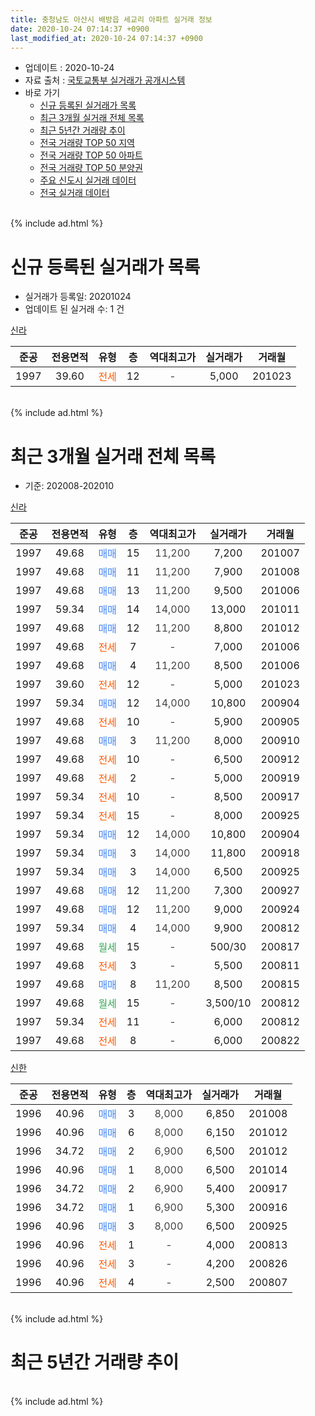 ```yaml
---
title: 충청남도 아산시 배방읍 세교리 아파트 실거래 정보
date: 2020-10-24 07:14:37 +0900
last_modified_at: 2020-10-24 07:14:37 +0900
---
```


* 업데이트 : 2020-10-24
* 자료 출처 : [국토교통부 실거래가 공개시스템](http://rt.molit.go.kr)
* 바로 가기
    * [신규 등록된 실거래가 목록](#신규-등록된-실거래가-목록)
    * [최근 3개월 실거래 전체 목록](#최근-3개월-실거래-전체-목록)
    * [최근 5년간 거래량 추이](#최근-5년간-거래량-추이)
    * [전국 거래량 TOP 50 지역](https://inasie.github.io/apt-trade-info/최근-3개월-전국에서-가장-거래가-많이-발생한-지역)
    * [전국 거래량 TOP 50 아파트](https://inasie.github.io/apt-trade-info/최근-3개월-전국에서-가장-거래가-많이-발생한-아파트)
    * [전국 거래량 TOP 50 분양권](https://inasie.github.io/apt-trade-info/최근-3개월-전국에서-가장-거래가-많이-발생한-분양권)
    * [주요 신도시 실거래 데이터](https://inasie.github.io/apt-trade-info/주요-신도시)
    * [전국 실거래 데이터](https://inasie.github.io/apt-trade-info/전국)
<br>
{% include ad.html %}
<br>

# 신규 등록된 실거래가 목록
* 실거래가 등록일: 20201024
* 업데이트 된 실거래 수: 1 건


[신라](https://search.naver.com/search.naver?query=%EC%B6%A9%EC%B2%AD%EB%82%A8%EB%8F%84+%EC%95%84%EC%82%B0%EC%8B%9C+%EB%B0%B0%EB%B0%A9%EC%9D%8D+%EC%84%B8%EA%B5%90%EB%A6%AC+%EC%8B%A0%EB%9D%BC)

|준공|전용면적|유형|층|역대최고가|실거래가|거래월|
|:---:|:---:|:---:|:---:|:---:|:---:|:---:|
|1997|39.60|<span style="color:#ff5a00">전세</span>|12|<span style="color:#444444">-</span>|5,000|201023|


<br>
{% include ad.html %}
<br>

# 최근 3개월 실거래 전체 목록
* 기준: 202008-202010


[신라](https://search.naver.com/search.naver?query=%EC%B6%A9%EC%B2%AD%EB%82%A8%EB%8F%84+%EC%95%84%EC%82%B0%EC%8B%9C+%EB%B0%B0%EB%B0%A9%EC%9D%8D+%EC%84%B8%EA%B5%90%EB%A6%AC+%EC%8B%A0%EB%9D%BC)

|준공|전용면적|유형|층|역대최고가|실거래가|거래월|
|:---:|:---:|:---:|:---:|:---:|:---:|:---:|
|1997|49.68|<span style="color:#4285f3">매매</span>|15|<span style="color:#444444">11,200</span>|7,200|201007|
|1997|49.68|<span style="color:#4285f3">매매</span>|11|<span style="color:#444444">11,200</span>|7,900|201008|
|1997|49.68|<span style="color:#4285f3">매매</span>|13|<span style="color:#444444">11,200</span>|9,500|201006|
|1997|59.34|<span style="color:#4285f3">매매</span>|14|<span style="color:#444444">14,000</span>|13,000|201011|
|1997|49.68|<span style="color:#4285f3">매매</span>|12|<span style="color:#444444">11,200</span>|8,800|201012|
|1997|49.68|<span style="color:#ff5a00">전세</span>|7|<span style="color:#444444">-</span>|7,000|201006|
|1997|49.68|<span style="color:#4285f3">매매</span>|4|<span style="color:#444444">11,200</span>|8,500|201006|
|1997|39.60|<span style="color:#ff5a00">전세</span>|12|<span style="color:#444444">-</span>|5,000|201023|
|1997|59.34|<span style="color:#4285f3">매매</span>|12|<span style="color:#444444">14,000</span>|10,800|200904|
|1997|49.68|<span style="color:#ff5a00">전세</span>|10|<span style="color:#444444">-</span>|5,900|200905|
|1997|49.68|<span style="color:#4285f3">매매</span>|3|<span style="color:#444444">11,200</span>|8,000|200910|
|1997|49.68|<span style="color:#ff5a00">전세</span>|10|<span style="color:#444444">-</span>|6,500|200912|
|1997|49.68|<span style="color:#ff5a00">전세</span>|2|<span style="color:#444444">-</span>|5,000|200919|
|1997|59.34|<span style="color:#ff5a00">전세</span>|10|<span style="color:#444444">-</span>|8,500|200917|
|1997|59.34|<span style="color:#ff5a00">전세</span>|15|<span style="color:#444444">-</span>|8,000|200925|
|1997|59.34|<span style="color:#4285f3">매매</span>|12|<span style="color:#444444">14,000</span>|10,800|200904|
|1997|59.34|<span style="color:#4285f3">매매</span>|3|<span style="color:#444444">14,000</span>|11,800|200918|
|1997|59.34|<span style="color:#4285f3">매매</span>|3|<span style="color:#444444">14,000</span>|6,500|200925|
|1997|49.68|<span style="color:#4285f3">매매</span>|12|<span style="color:#444444">11,200</span>|7,300|200927|
|1997|49.68|<span style="color:#4285f3">매매</span>|12|<span style="color:#444444">11,200</span>|9,000|200924|
|1997|59.34|<span style="color:#4285f3">매매</span>|4|<span style="color:#444444">14,000</span>|9,900|200812|
|1997|49.68|<span style="color:#34a853">월세</span>|15|<span style="color:#444444">-</span>|500/30|200817|
|1997|49.68|<span style="color:#ff5a00">전세</span>|3|<span style="color:#444444">-</span>|5,500|200811|
|1997|49.68|<span style="color:#4285f3">매매</span>|8|<span style="color:#444444">11,200</span>|8,500|200815|
|1997|49.68|<span style="color:#34a853">월세</span>|15|<span style="color:#444444">-</span>|3,500/10|200812|
|1997|59.34|<span style="color:#ff5a00">전세</span>|11|<span style="color:#444444">-</span>|6,000|200812|
|1997|49.68|<span style="color:#ff5a00">전세</span>|8|<span style="color:#444444">-</span>|6,000|200822|

[신한](https://search.naver.com/search.naver?query=%EC%B6%A9%EC%B2%AD%EB%82%A8%EB%8F%84+%EC%95%84%EC%82%B0%EC%8B%9C+%EB%B0%B0%EB%B0%A9%EC%9D%8D+%EC%84%B8%EA%B5%90%EB%A6%AC+%EC%8B%A0%ED%95%9C)

|준공|전용면적|유형|층|역대최고가|실거래가|거래월|
|:---:|:---:|:---:|:---:|:---:|:---:|:---:|
|1996|40.96|<span style="color:#4285f3">매매</span>|3|<span style="color:#444444">8,000</span>|6,850|201008|
|1996|40.96|<span style="color:#4285f3">매매</span>|6|<span style="color:#444444">8,000</span>|6,150|201012|
|1996|34.72|<span style="color:#4285f3">매매</span>|2|<span style="color:#444444">6,900</span>|6,500|201012|
|1996|40.96|<span style="color:#4285f3">매매</span>|1|<span style="color:#444444">8,000</span>|6,500|201014|
|1996|34.72|<span style="color:#4285f3">매매</span>|2|<span style="color:#444444">6,900</span>|5,400|200917|
|1996|34.72|<span style="color:#4285f3">매매</span>|1|<span style="color:#444444">6,900</span>|5,300|200916|
|1996|40.96|<span style="color:#4285f3">매매</span>|3|<span style="color:#444444">8,000</span>|6,500|200925|
|1996|40.96|<span style="color:#ff5a00">전세</span>|1|<span style="color:#444444">-</span>|4,000|200813|
|1996|40.96|<span style="color:#ff5a00">전세</span>|3|<span style="color:#444444">-</span>|4,200|200826|
|1996|40.96|<span style="color:#ff5a00">전세</span>|4|<span style="color:#444444">-</span>|2,500|200807|


<br>
{% include ad.html %}
<br>

# 최근 5년간 거래량 추이


<div style="width:100%;">
    <canvas id="deal_progress" height="200"></canvas>
</div>

<script>
new Chart(document.getElementById("deal_progress"), {
    type: 'line',
    data: {
        labels: ['201510','201511','201512','201601','201602','201603','201604','201605','201606','201607','201608','201609','201610','201611','201612','201701','201702','201703','201704','201705','201706','201707','201708','201709','201710','201711','201712','201801','201802','201803','201804','201805','201806','201807','201808','201809','201810','201811','201812','201901','201902','201903','201904','201905','201906','201907','201908','201909','201910','201911','201912','202001','202002','202003','202004','202005','202006','202007','202008','202009','202010'],
        datasets: [{
            label: '매매',
            pointRadius: 1,
            data: [10, 10, 6, 9, 5, 6, 6, 3, 6, 7, 21, 11, 26, 14, 6, 5, 9, 8, 10, 6, 10, 8, 8, 7, 4, 5, 2, 7, 5, 9, 5, 11, 1, 1, 6, 19, 14, 8, 4, 23, 6, 18, 4, 2, 4, 3, 6, 6, 11, 17, 12, 5, 10, 11, 56, 25, 18, 9, 2, 10, 10],
            borderColor: "rgba(255, 201, 14, 1)",
            backgroundColor: "rgba(255, 201, 14, 0.5)",
            fill: false,
            lineTension: 0
        },{
            label: '전월세',
            pointRadius: 1,
            data: [12, 9, 5, 10, 14, 13, 8, 9, 9, 18, 13, 8, 10, 10, 5, 7, 6, 8, 6, 4, 4, 7, 10, 7, 3, 4, 4, 6, 5, 8, 3, 6, 10, 3, 7, 5, 13, 6, 10, 9, 17, 10, 7, 4, 3, 5, 7, 7, 3, 2, 8, 6, 7, 3, 12, 11, 6, 8, 8, 5, 2],
            borderColor: "rgba(0, 141, 185, 1)",
            backgroundColor: "rgba(0, 141, 185, 0.5)",
            fill: false,
            lineTension: 0
        }
        ]
    },
    options: {
        responsive: true,
        title: {
            display: false
        },
        tooltips: {
            mode: 'index',
            intersect: false
        },
        hover: {
            mode: 'nearest',
            intersect: true
        },
        scales: {
            xAxes: [{
                display: true,
                scaleLabel: {
                    display: true,
                    labelString: '년/월'
                }
            }],
            yAxes: [{
                display: true,
                ticks: {
                    suggestedMin: 0,
                },
                scaleLabel: {
                    display: true,
                    labelString: '실거래 수'
                }
            }]
        }
    }
});

</script>


<br>
{% include ad.html %}
<br>

